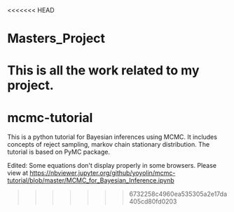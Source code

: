 <<<<<<< HEAD
# Masters_Project

This is all the work related to my project.
=======
# mcmc-tutorial
This is a python tutorial for Bayesian inferences using MCMC. It includes concepts of reject sampling, markov chain stationary distribution. The tutorial is based on PyMC package.

Edited: 
Some equations don't display properly in some browsers. Please view at https://nbviewer.jupyter.org/github/yoyolin/mcmc-tutorial/blob/master/MCMC_for_Bayesian_Inference.ipynb 

>>>>>>> 6732258c4960ea535305a2e17da405cd80fd0203
